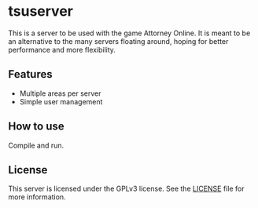 # tsuserver

This is a server to be used with the game Attorney Online.
It is meant to be an alternative to the many servers floating
around, hoping for better performance and more flexibility.

## Features

* Multiple areas per server
* Simple user management

## How to use

Compile and run.

## License

This server is licensed under the GPLv3 license. See the
[LICENSE](LICENSE.md) file for more information.